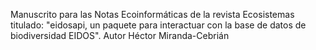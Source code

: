 Manuscrito para las Notas Ecoinformáticas de la revista Ecosistemas titulado: "eidosapi, un paquete para interactuar con la base de datos de biodiversidad EIDOS". Autor Héctor Miranda-Cebrián
